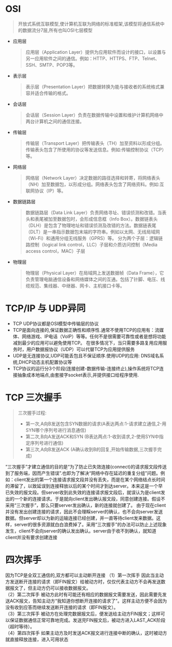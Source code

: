 # OSI
> 开放式系统互联模型,使计算机互联为网络的标准框架,该模型将通信系统中的数据流分7层,所有也叫OSI七层模型
- 应用层
  > 应用层（Application Layer）提供为应用软件而设计的接口，以设置与另一应用软件之间的通信。例如：HTTP、HTTPS、FTP、Telnet、SSH、SMTP、POP3等。
- 表示层
  > 表示层（Presentation Layer）把数据转换为能与接收者的系统格式兼容并适合传输的格式。
- 会话层
  > 会话层（Session Layer）负责在数据传输中设置和维护计算机网络中两台计算机之间的通信连接。
- 传输层
  > 传输层（Transport Layer）把传输表头（TH）加至资料以形成分组。传输表头包含了所使用的协议等发送信息。例如:传输控制协议（TCP）等。
- 网络层
  > 网络层（Network Layer）决定数据的路径选择和转寄，将网络表头（NH）加至数据包，以形成分组。网络表头包含了网络资料。例如:互联网协议（IP）等。
- 数据链路层
  > 数据链路层（Data Link Layer）负责网络寻址、错误侦测和改错。当表头和表尾被加至数据包时，会形成信息框（Info Box）。数据链表头（DLH）是包含了物理地址和错误侦测及改错的方法。数据链表尾（DLT）是一串指示数据包末端的字符串。例如以太网、无线局域网（Wi-Fi）和通用分组无线服务（GPRS）等。
    分为两个子层：逻辑链路控制（logical link control，LLC）子层和介质访问控制（Media access control，MAC）子层
- 物理层
  > 物理层（Physical Layer）在局域网上发送数据帧（Data Frame），它负责管理电脑通信设备和网络媒体之间的互通。包括了针脚、电压、线缆规范、集线器、中继器、网卡、主机接口卡等。

# TCP/IP 与 UDP异同
- TCP UDP协议都是OSI模型中传输层的协议
- TCP是面向连接的,保证数据正确性和顺序性.通常不使用TCP的应用有：流媒体、网络游戏、IP电话（VoIP）等等。任何不是很需要可靠性或者是想将功能减到最少的应用可以避免使用TCP。
在很多情况下，当只需要多路复用应用服务时，用户数据报协议（UDP）可以代替TCP为应用提供服务
- UDP是无连接协议,UDP可能丢包且不保证顺序.使用UDP的应用: DNS域名系统,DHCP动态主机配置协议等
- TCP协议的运行分3个阶段(连接创建-数据传输-连接终止),操作系统将TCP连接抽象成本地端点,由套接字socket表示,并提供接口给程序使用.

# TCP 三次握手
> 三次握手过程: 
> - 第一次,A向B发送包含SYN数据的请求(A表达两点:1-请求建立通信,2-用SYN哪个序列号进行消息通信)
> - 第二次,B向A发送ACK和SYN       (B表达两点:1-收到请求,2-使用SYN中指定序列号进行通信)
> - 第三次,A向B发送ACK            (A确认收到B的回复,开始传输数据,三次握手完成)
 

“三次握手”才建立通信的目的是“为了防止已失效连接(connect)的请求报文段传送到了服务端，因而产生错误”.也即为了解决“网络中存在延迟的重复分组”问题。例如：client发出的第一个连接请求报文段并没有丢失，而是在某个网络结点长时间的滞留了，以致延误到连接释放以后的某个时间才到达server。本来这是一个早已失效的报文段。但server收到此失效的连接请求报文段后，就误认为是client发出的一个新的连接请求。于是就向client发出确认报文段，同意创建连接。假设不采用“三次握手”，那么只要server发出确认，新的连接就创建了。
由于现在client并没有发出创建连接的请求，因此不会理睬server的确认，也不会向server发送数据。但server却以为新的运输连接已经创建，并一直等待client发来数据。这样，server的很多资源就白白浪费掉了。采用“三次握手”的办法可以防止上述现象发生，client不会向server的确认发出确认。server由于收不到确认，就知道client并没有要求创建连接

# 四次挥手
因为TCP是全双工通信的,双方都可以主动断开连接
（1）第一次挥手   因此当主动方发送断开连接的请求（即FIN报文）给被动方时，仅仅代表主动方不会再发送数据报文了，但主动方仍可以接收数据报文。    
（2）第二次挥手   被动方此时有可能还有相应的数据报文需要发送，因此需要先发送ACK报文，告知主动方“我知道你想断开连接的请求了”。这样主动方便不会因为没有收到应答而继续发送断开连接的请求（即FIN报文）。   
（3）第三次挥手   被动方在处理完数据报文后，便发送给主动方FIN报文；这样可以保证数据通信正常可靠地完成。发送完FIN报文后，被动方进入LAST_ACK阶段（超时等待）。   
（4）第四次挥手   如果主动方及时发送ACK报文进行连接中断的确认，这时被动方就直接释放连接，进入可用状态
